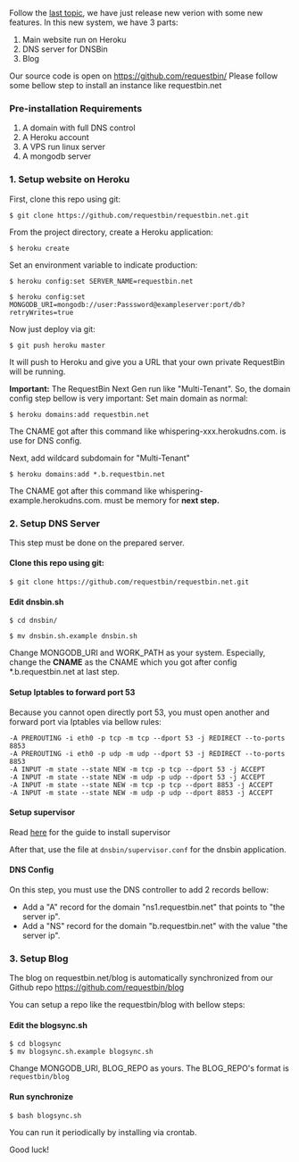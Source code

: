 Follow the [last topic](https://requestbin.net/post/whats-new-in-the-next-gen-requestbin), we have just release new verion with some new features. In this new system, we have 3 parts:

1. Main website run on Heroku
2. DNS server for DNSBin
3. Blog

Our source code is open on https://github.com/requestbin/ Please follow some bellow step to install an instance like requestbin.net

### Pre-installation Requirements
1. A domain with full DNS control
2. A Heroku account
3. A VPS run linux server
4. A mongodb server

### 1. Setup website on Heroku
First, clone this repo using git:

`$ git clone https://github.com/requestbin/requestbin.net.git`

From the project directory, create a Heroku application:

`$ heroku create`

Set an environment variable to indicate production:

`$ heroku config:set SERVER_NAME=requestbin.net`

`$ heroku config:set MONGODB_URI=mongodb://user:Passsword@exampleserver:port/db?retryWrites=true`

Now just deploy via git:

`$ git push heroku master`

It will push to Heroku and give you a URL that your own private RequestBin will be running.

**Important:** The RequestBin Next Gen run like "Multi-Tenant". So, the domain config step bellow is very important:
Set main domain as normal:

`$ heroku domains:add requestbin.net`

The CNAME got after this command like whispering-xxx.herokudns.com. is use for DNS config.

Next, add wildcard subdomain for "Multi-Tenant"

`$ heroku domains:add *.b.requestbin.net`

The CNAME got after this command like whispering-example.herokudns.com. must be memory for **next step.**

### 2. Setup DNS Server
This step must be done on the prepared server.
#### Clone this repo using git:

`$ git clone https://github.com/requestbin/requestbin.net.git`

#### Edit dnsbin.sh

`$ cd dnsbin/`

`$ mv dnsbin.sh.example dnsbin.sh`

Change MONGODB_URI and WORK_PATH as your system. Especially, change the **CNAME** as the CNAME which you got after config *.b.requestbin.net at last step.

#### Setup Iptables to forward port 53
Because you cannot open directly port 53, you must open another and forward port via Iptables via bellow rules:
```
-A PREROUTING -i eth0 -p tcp -m tcp --dport 53 -j REDIRECT --to-ports 8853
-A PREROUTING -i eth0 -p udp -m udp --dport 53 -j REDIRECT --to-ports 8853
-A INPUT -m state --state NEW -m tcp -p tcp --dport 53 -j ACCEPT
-A INPUT -m state --state NEW -m udp -p udp --dport 53 -j ACCEPT
-A INPUT -m state --state NEW -m tcp -p tcp --dport 8853 -j ACCEPT
-A INPUT -m state --state NEW -m udp -p udp --dport 8853 -j ACCEPT
```

#### Setup supervisor
Read [here](https://www.codingforentrepreneurs.com/blog/hello-linux-setup-gunicorn-and-supervisor/) for the guide to install supervisor

After that, use the file at `dnsbin/supervisor.conf` for the dnsbin application.

#### DNS Config

On this step, you must use the DNS controller to add 2 records bellow:

 - Add a "A" record for the domain "ns1.requestbin.net" that points to "the server ip".
 - Add a "NS" record for the domain "b.requestbin.net" with the value "the server ip".

### 3. Setup Blog

The blog on requestbin.net/blog is automatically synchronized from our Github repo https://github.com/requestbin/blog

You can setup a repo like the requestbin/blog with bellow steps:

#### Edit the blogsync.sh

```
$ cd blogsync
$ mv blogsync.sh.example blogsync.sh
```
Change MONGODB_URI, BLOG_REPO as yours. The BLOG_REPO's format is `requestbin/blog`

#### Run synchronize

`$ bash blogsync.sh`

You can run it periodically by installing via crontab.

Good luck!
